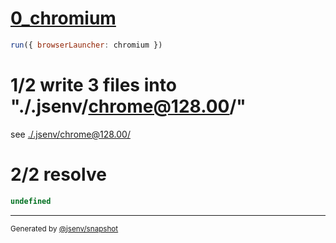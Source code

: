 # [0_chromium](../../sourcemap_js_inline_dev.test.mjs#L27)

```js
run({ browserLauncher: chromium })
```

# 1/2 write 3 files into "./.jsenv/chrome@128.00/"

see [./.jsenv/chrome@128.00/](./.jsenv/chrome@128.00/)

# 2/2 resolve

```js
undefined
```
---

<sub>
  Generated by <a href="https://github.com/jsenv/core/tree/main/packages/independent/snapshot">@jsenv/snapshot</a>
</sub>